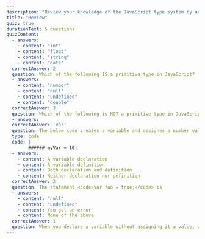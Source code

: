 ```yaml
---
description: "Review your knowledge of the JavaScript type system by answering these questions"
title: "Review"
quiz: true
durationText: 5 questions
quizContent: 
  - answers: 
    - content: "int"
    - content: "float"
    - content: "string" 
    - content: "date"
  correctAnswer: 2
  question: Which of the following IS a primitive type in JavaScript?
  - answers: 
    - content: "number"
    - content: "null"
    - content: "undefined" 
    - content: "double"
  correctAnswer: 3
  question: Which of the following is NOT a primitive type in JavaScript?
  - answers: 
  correctAnswer: 'var'
  question: The below code creates a variable and assignes a number value. Fill in the blank.
  type: code
  code: |
        ###### myVar = 10;
  - answers: 
    - content: A variable declaration
    - content: A variable definition
    - content: Both declaration and definition 
    - content: Neither declaration nor definition
  correctAnswer: 2
  question: The statement <code>var foo = true;</code> is 
  - answers: 
    - content: "null"
    - content: "undefined"
    - content: You get an error 
    - content: None of the above
  correctAnswer: 1
  question: When you declare a variable without assigning it a value, what's the default value it holds? 
---
```


